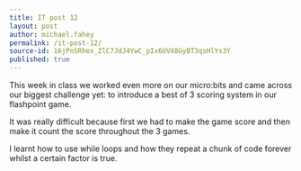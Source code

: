 ```yaml
---
title: IT post 12
layout: post
author: michael.fahey
permalink: /it-post-12/
source-id: 16jPnSRhex_ZlC7JdJ4YwC_pIx6UVX8GyBT3qsHlYs3Y
published: true
---
```

This week in class we worked even more on our micro:bits and came across our biggest challenge yet: to introduce a best of 3 scoring system in our flashpoint game.

It was really difficult because first we had to make the game score and then make it count the score throughout the 3 games.

I learnt how to use while loops and how they repeat a chunk of code forever whilst a certain factor is true.

